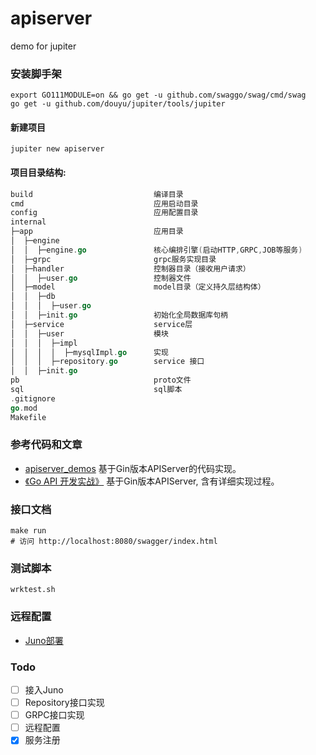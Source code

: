 # apiserver
demo for jupiter

### 安装脚手架
```
export GO111MODULE=on && go get -u github.com/swaggo/swag/cmd/swag
go get -u github.com/douyu/jupiter/tools/jupiter
```

#### 新建项目
```
jupiter new apiserver
```
#### 项目目录结构:
```go
build                           编译目录
cmd                             应用启动目录
config                          应用配置目录
internal
├─app                           应用目录
│  ├─engine                     
│  │  ├─engine.go               核心编排引擎(启动HTTP,GRPC,JOB等服务)
│  ├─grpc                       grpc服务实现目录
│  ├─handler                    控制器目录（接收用户请求）              
│  │  ├─user.go                 控制器文件
│  ├─model                      model目录（定义持久层结构体）
│  │  ├─db
│  │  │  ├─user.go
│  │  ├─init.go                 初始化全局数据库句柄
│  ├─service                    service层
│  │  ├─user                    模块
│  │  │  ├─impl  
│  │  │  │  ├─mysqlImpl.go      实现
│  │  │  ├─repository.go        service 接口
│  │  ├─init.go
pb                              proto文件
sql                             sql脚本
.gitignore
go.mod
Makefile
```
### 参考代码和文章
+ [apiserver_demos](https://github.com/feixiao/apiserver_demos)  基于Gin版本APIServer的代码实现。
+ [《Go API 开发实战》](https://cloud.tencent.com/developer/article/1427578) 基于Gin版本APIServer, 含有详细实现过程。

### 接口文档
```shell script
make run  
# 访问 http://localhost:8080/swagger/index.html
```

### 测试脚本
```shell
wrktest.sh
```

### 远程配置
+ [Juno部署](https://feixiao.github.io/2020/08/31/juno/)
   
### Todo
+ [ ] 接入Juno
+ [ ] Repository接口实现
+ [ ] GRPC接口实现
+ [ ] 远程配置
+ [x] 服务注册
